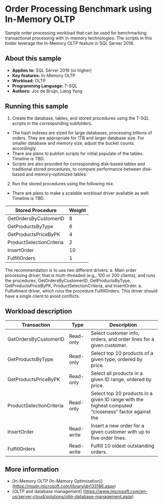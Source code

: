 ﻿# Order Processing Benchmark using In-Memory OLTP

Sample order processing workload that can be used for benchmarking transactional processing with in-memory technologies. The scripts in this folder leverage the In-Memory OLTP feature in SQL Server 2016.

<a name=about-this-sample></a>

## About this sample

* **Applies to:** SQL Server 2016 (or higher)
* **Key features:** In-Memory OLTP
* **Workload:** OLTP
* **Programming Language:** T-SQL
* **Authors:** Jos de Bruijn, Liang Yang


## Running this sample

1. Create the database, tables, and stored procedures using the T-SQL scripts in the corresponding subfolders. 

  - The hash indexes are sized for large databases, processing billions of orders. They are appropriate for 1TB and larger database size. For smaller database and memory size, adjust the bucket counts accordingly.
  - There are plans to publish scripts for initial populate of the tables. Timeline is TBD.
  - Scripts are also provided for corresponding disk-based tables and traditional stored procedures, to compare performance between disk-based and memory-optimized tables.

2. Run the stored procedures using the following mix.

  - There are plans to make a scalable workload driver available as well. Timeline is TBD.

|Stored Procedure|Weight|
|----------|--------|
|GetOrdersByCustomerID|8|
|GetProductsByType|6|
|GetProductsPriceByPK	|4	|
|ProductSelectionCriteria	|2	|
|InsertOrder	|10	|
|FulfillOrders	|1	|

The recommendation is to use two different drivers:
  a. Main order processing driver, that is multi-threaded (e.g., 100 or 200 clients), and runs the procedures, GetOrdersByCustomerID, GetProductsByType, GetProductsPriceByPK, ProductSelectionCriteria, and InsertOrder.
  a. Fulfullment driver, which runs the procedure FulfillOrders. This driver should have a single client to avoid conflicts.

## Workload description

|Transaction	|Type|	Description|
|-----|-----|------|
|GetOrdersByCustomerID	|Read-only	|Select customer info, orders, and order lines for a given customer.|
|GetProductsByType	|Read-only	|Select top 10 products of a given type, ordered by price.|
|GetProductsPriceByPK	|Read-only	|Select all products in a given ID range, ordered by price.|
|ProductSelectionCriteria	|Read-only	|Select top 20 products in a given ID range with the highest computed “closeness” factor against the |PurchaseCriteria|
|InsertOrder	|Read-write	|Insert a new order for a given customer with up to five order lines.|
|FulfillOrders	|Read-write	|Fulfill 10 oldest outstanding orders.|



## More information
- [In-Memory OLTP (In-Memory Optimization)] (https://msdn.microsoft.com/library/dn133186.aspx)
- [OLTP and database management] (https://www.microsoft.com/en-us/server-cloud/solutions/oltp-database-management.aspx)
